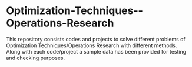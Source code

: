 # Optimization-Techniques--Operations-Research

This repository consists codes and projects to solve different problems of Optimization Techniques/Operations Research with different methods. Along with each code/project a sample data has been provided for testing and checking purposes.